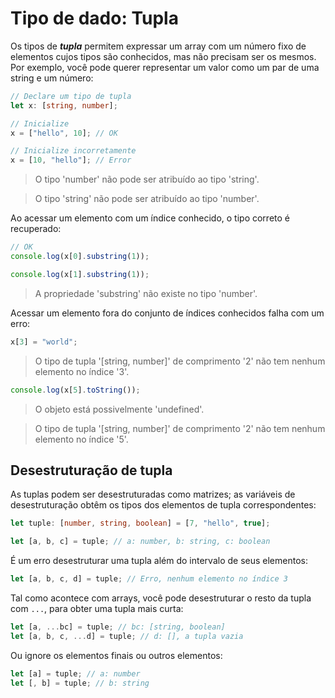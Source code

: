 # Tipo de dado: Tupla

Os tipos de ***tupla*** permitem expressar um array com um número fixo de elementos cujos tipos são conhecidos, mas não precisam ser os mesmos. Por exemplo, você pode querer representar um valor como um par de uma string e um número:

```typescript
// Declare um tipo de tupla
let x: [string, number];

// Inicialize
x = ["hello", 10]; // OK

// Inicialize incorretamente
x = [10, "hello"]; // Error
```

> O tipo 'number' não pode ser atribuído ao tipo 'string'.

> O tipo 'string' não pode ser atribuído ao tipo 'number'.

Ao acessar um elemento com um índice conhecido, o tipo correto é recuperado:

```typescript
// OK
console.log(x[0].substring(1));

console.log(x[1].substring(1));
```
> A propriedade 'substring' não existe no tipo 'number'.

Acessar um elemento fora do conjunto de índices conhecidos falha com um erro:

```typescript
x[3] = "world";
```
> O tipo de tupla '[string, number]' de comprimento '2' não tem nenhum elemento no índice '3'.

```typescript
console.log(x[5].toString());
```

> O objeto está possivelmente 'undefined'.

> O tipo de tupla '[string, number]' de comprimento '2' não tem nenhum elemento no índice '5'.

## Desestruturação de tupla

As tuplas podem ser desestruturadas como matrizes; as variáveis de desestruturação obtêm os tipos dos elementos de tupla correspondentes:

```typescript
let tuple: [number, string, boolean] = [7, "hello", true];

let [a, b, c] = tuple; // a: number, b: string, c: boolean
```

É um erro desestruturar uma tupla além do intervalo de seus elementos:

```typescript
let [a, b, c, d] = tuple; // Erro, nenhum elemento no índice 3
```

Tal como acontece com arrays, você pode desestruturar o resto da tupla com `...`, para obter uma tupla mais curta:

```typescript
let [a, ...bc] = tuple; // bc: [string, boolean]
let [a, b, c, ...d] = tuple; // d: [], a tupla vazia
```

Ou ignore os elementos finais ou outros elementos:

```typescript
let [a] = tuple; // a: number
let [, b] = tuple; // b: string
```